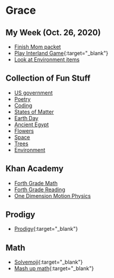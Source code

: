 # Grace

## My Week (Oct. 26, 2020)

- [Finish Mom packet]()
- [Play Interland Game](https://beinternetawesome.withgoogle.com/en_us/interland){:target="\_blank"}
- [Look at Environment items](Topics/environment.md)

## Collection of Fun Stuff

- [US government](Topics/government.md)
- [Poetry](Topics/poetry.md)
- [Coding](Topics/Code.md)
- [States of Matter](Topics/statesofmatter.md)
- [Earth Day](Topics/earthDay.md)
- [Ancient Egypt](Topics/Egypt.md)
- [Flowers](Topics/Flowers.md)
- [Space](Topics/Space.md)
- [Trees](Topics/Trees.md)
- [Environment](Topic/environment.md)

## Khan Academy

- [Forth Grade Math](https://www.khanacademy.org/math/cc-fourth-grade-math)
- [Forth Grade Reading](https://www.khanacademy.org/ela/cc-4th-reading-vocab)
- [One Dimension Motion Physics](https://www.khanacademy.org/science/physics/one-dimensional-motion)

## Prodigy

- [Prodigy](https://play.prodigygame.com){:target="\_blank"}

## Math

- [Solvemoji](https://www.solvemoji.com/Puzzle/Puzzle/46585/){:target="\_blank"}
- [Mash up math](https://www.mashupmath.com/blog/2016/12/3/are-you-ready-for-12-days-of-holiday-math-challenges-xmmxg?rq=halloween){:target="\_blank"}
